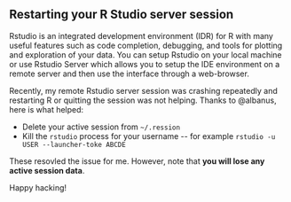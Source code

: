 ## Restarting your R Studio server session

Rstudio is an integrated development environment (IDR) for R with many useful features
such as code completion, debugging, and tools for plotting and exploration of your data.
You can setup Rstudio on your local machine or use Rstudio Server which allows you to
setup the IDE environment on a remote server and then use the interface through
a web-browser.

Recently, my remote Rstudio server session was crashing repeatedly and restarting R or
quitting the session was not helping. Thanks to @albanus, here is what helped:

* Delete your active session from `~/.ression`
* Kill the `rstudio` process for your username -- for example `rstudio -u USER --launcher-toke ABCDE`

These resovled the issue for me. However, note that **you will lose any active session
data**.

Happy hacking!
